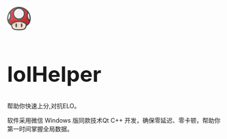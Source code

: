 <img src="https://github.com/byralpha/lolHelper/blob/main/img/LoLHelper.png" width="55" height="55"/>   <h1 style="font-size: 50px;">lolHelper</h1>
 
帮助你快速上分,对抗ELO。

软件采用微信 Windows 版同款技术Qt C++ 开发，确保零延迟、零卡顿，帮助你第一时间掌握全局数据。
